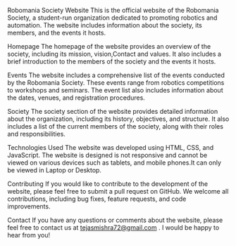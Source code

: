 Robomania Society Website
This is the official website of the Robomania Society, a student-run organization dedicated to promoting robotics and automation. The website includes information about the society, its members, and the events it hosts.

Homepage
The homepage of the website provides an overview of the society, including its mission, vision,Contact and values. It also includes a brief introduction to the members of the society and the events it hosts.

Events
The website includes a comprehensive list of the events conducted by the Robomania Society. These events range from robotics competitions to workshops and seminars. The event list also includes information about the dates, venues, and registration procedures.

Society
The society section of the website provides detailed information about the organization, including its history, objectives, and structure. It also includes a list of the current members of the society, along with their roles and responsibilities.

Technologies Used
The website was developed using HTML, CSS, and JavaScript. The website is designed is not responsive and cannot be viewed on various devices such as tablets, and mobile phones.It can only be viewed in Laptop or Desktop.

Contributing
If you would like to contribute to the development of the website, please feel free to submit a pull request on GitHub. We welcome all contributions, including bug fixes, feature requests, and code improvements.


Contact
If you have any questions or comments about the website, please feel free to contact us at tejasmishra72@gmail.com . I would be happy to hear from you!
